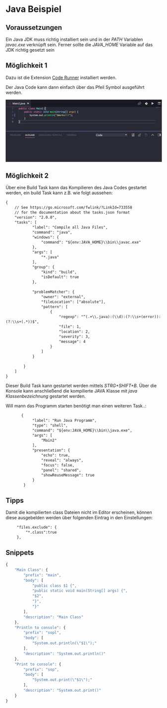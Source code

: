 # Java Beispiel
## Voraussetzungen
Ein Java JDK muss richtig installiert sein und in der *PATH* Variablen *javac.exe* verknüpft sein. Ferner sollte die *JAVA_HOME* Variable auf das JDK richtig gesetzt sein
## Möglichkeit 1

Dazu ist die Extension [Code Runner](https://marketplace.visualstudio.com/items?itemName=formulahendry.code-runner) installiert werden.

Der Java Code kann dann einfach über das Pfeil Symbol ausgeführt werden.

![Screencast](example.gif)

## Möglichkeit 2
Über eine Build Task kann das Kompilieren des Java Codes gestartet werden, ein build Task kann z.B. wie folgt aussehen:

```
{
    // See https://go.microsoft.com/fwlink/?LinkId=733558
    // for the documentation about the tasks.json format
    "version": "2.0.0",
    "tasks": [
            "label": "Compile all Java Files",
            "command": "java",
            "windows": {
                "command": "${env:JAVA_HOME}\\bin\\javac.exe"
            },
            "args": [
                "*.java"
            ],
            "group": {
                "kind": "build",
                "isDefault": true
            },
          
            "problemMatcher": {
                "owner": "external",
                "fileLocation": ["absolute"],
                "pattern": [
                    {
                        "regexp": "^(.+\\.java):(\\d):(?:\\s+(error)):(?:\\s+(.*))$",
                        "file": 1,
                        "location": 2,
                        "severity": 3,
                        "message": 4
                    }
                ]
            }
           
        }
    ]
} 
```
Dieser Build Task kann gestartet werden mittels *STRG+SHIFT+B*. Über die Konsole kann anschließend die kompilierte JAVA Klasse mit *java Klassenbezeichnung* gestartet werden.

Will mann das Programm starten benötigt man einen weiteren Task..:
```
       {
            "label": "Run Java Programm",
            "type": "shell",
            "command": "${env:JAVA_HOME}\\bin\\java.exe",
            "args": [
                "Main2"
            ],
            "presentation": {
                "echo": true,
                "reveal": "always",
                "focus": false,
                "panel": "shared",
                "showReuseMessage": true
            }
        } 
```


## Tipps
Damit die kompilierten class Dateien nicht im Editor erscheinen, können diese ausgebelden werden über folgenden Eintrag in den Einstellungen:
```
     "files.exclude": {
         "*.class":true
     },

```


## Snippets
```js
{
    "Main Class": {
		"prefix": "main",
		"body": [
			"public class $1 {",
			"public static void main(String[] args) {",
			"$2",
			"}",
			"}"
		],
		"description": "Main Class"
	},
	"Println to console": {
		"prefix": "sopl",
		"body": [
			"System.out.println(\"$1\");"
		],
		"description": "System.out.println()"
	},
	"Print to console": {
		"prefix": "sop",
		"body": [
			"System.out.print(\"$1\");"
		],
		"description": "System.out.print()"
    }
}
```

